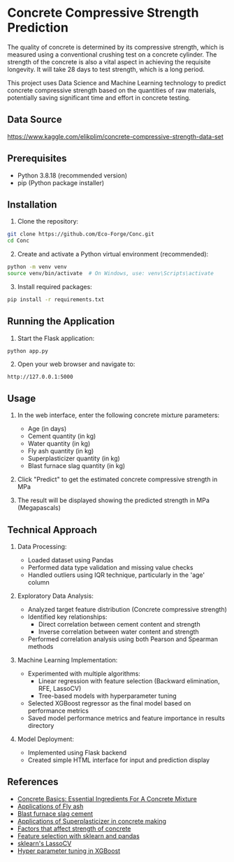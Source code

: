 # Concrete Compressive Strength Prediction

The quality of concrete is determined by its compressive strength, which is measured using a conventional crushing test on a concrete cylinder. The strength of the concrete is also a vital aspect in achieving the requisite longevity. It will take 28 days to test strength, which is a long period.

This project uses Data Science and Machine Learning technology to predict concrete compressive strength based on the quantities of raw materials, potentially saving significant time and effort in concrete testing.

## Data Source
https://www.kaggle.com/elikplim/concrete-compressive-strength-data-set

## Prerequisites
- Python 3.8.18 (recommended version)
- pip (Python package installer)

## Installation

1. Clone the repository:
```bash
git clone https://github.com/Eco-Forge/Conc.git
cd Conc
```

2. Create and activate a Python virtual environment (recommended):
```bash
python -m venv venv
source venv/bin/activate  # On Windows, use: venv\Scripts\activate
```

3. Install required packages:
```bash
pip install -r requirements.txt
```

## Running the Application

1. Start the Flask application:
```bash
python app.py
```

2. Open your web browser and navigate to:
```
http://127.0.0.1:5000
```

## Usage

1. In the web interface, enter the following concrete mixture parameters:
   - Age (in days)
   - Cement quantity (in kg)
   - Water quantity (in kg)
   - Fly ash quantity (in kg)
   - Superplasticizer quantity (in kg)
   - Blast furnace slag quantity (in kg)

2. Click "Predict" to get the estimated concrete compressive strength in MPa

3. The result will be displayed showing the predicted strength in MPa (Megapascals)

## Technical Approach

1. Data Processing:
   - Loaded dataset using Pandas
   - Performed data type validation and missing value checks
   - Handled outliers using IQR technique, particularly in the 'age' column

2. Exploratory Data Analysis:
   - Analyzed target feature distribution (Concrete compressive strength)
   - Identified key relationships:
     - Direct correlation between cement content and strength
     - Inverse correlation between water content and strength
   - Performed correlation analysis using both Pearson and Spearman methods

3. Machine Learning Implementation:
   - Experimented with multiple algorithms:
     - Linear regression with feature selection (Backward elimination, RFE, LassoCV)
     - Tree-based models with hyperparameter tuning
   - Selected XGBoost regressor as the final model based on performance metrics
   - Saved model performance metrics and feature importance in results directory

4. Model Deployment:
   - Implemented using Flask backend
   - Created simple HTML interface for input and prediction display

## References
 
- [Concrete Basics: Essential Ingredients For A Concrete Mixture](https://concretesupplyco.com/concrete-basics/)
- [Applications of Fly ash](https://www.thespruce.com/fly-ash-applications-844761)
- [Blast furnace slag cement](https://theconstructor.org/concrete/blast-furnace-slag-cement/23534/)
- [Applications of Superplasticizer in concrete making](https://en.wikipedia.org/wiki/Superplasticizer)
- [Factors that affect strength of concrete](https://gharpedia.com/blog/factors-that-affect-strength-of-concrete/)
- [Feature selection with sklearn and pandas](https://towardsdatascience.com/feature-selection-with-pandas-e3690ad8504b)
- [sklearn's LassoCV](https://scikit-learn.org/stable/modules/generated/sklearn.linear_model.LassoCV.html)
- [Hyper parameter tuning in XGBoost](https://xgboost.readthedocs.io/en/latest/tutorials/param_tuning.html)

  

